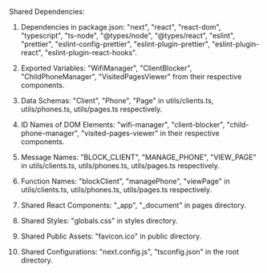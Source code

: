 Shared Dependencies:

1. Dependencies in package.json: "next", "react", "react-dom", "typescript", "ts-node", "@types/node", "@types/react", "eslint", "prettier", "eslint-config-prettier", "eslint-plugin-prettier", "eslint-plugin-react", "eslint-plugin-react-hooks".

2. Exported Variables: "WifiManager", "ClientBlocker", "ChildPhoneManager", "VisitedPagesViewer" from their respective components.

3. Data Schemas: "Client", "Phone", "Page" in utils/clients.ts, utils/phones.ts, utils/pages.ts respectively.

4. ID Names of DOM Elements: "wifi-manager", "client-blocker", "child-phone-manager", "visited-pages-viewer" in their respective components.

5. Message Names: "BLOCK_CLIENT", "MANAGE_PHONE", "VIEW_PAGE" in utils/clients.ts, utils/phones.ts, utils/pages.ts respectively.

6. Function Names: "blockClient", "managePhone", "viewPage" in utils/clients.ts, utils/phones.ts, utils/pages.ts respectively.

7. Shared React Components: "_app", "_document" in pages directory.

8. Shared Styles: "globals.css" in styles directory.

9. Shared Public Assets: "favicon.ico" in public directory.

10. Shared Configurations: "next.config.js", "tsconfig.json" in the root directory.